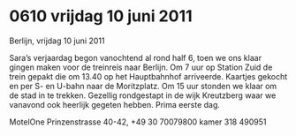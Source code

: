 # 0610 vrijdag 10 juni 2011
Berlijn, vrijdag 10 juni 2011

Sara’s verjaardag begon vanochtend al rond half 6, toen we ons klaar gingen maken voor de treinreis naar Berlijn. Om 7 uur op Station Zuid de trein gepakt die om 13.40 op het Hauptbahnhof arriveerde. Kaartjes gekocht en per S- en U-bahn naar de Moritzplatz. Om 15 uur stonden we klaar om de stad in te trekken. Gezellig rondgestapt in de wijk Kreutzberg waar we vanavond ook heerlijk gegeten hebben. Prima eerste dag.

MotelOne Prinzenstrasse 40-42, +49 30 70079800 kamer 318 490951

